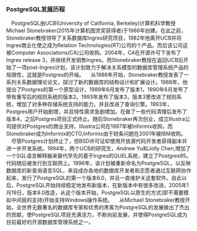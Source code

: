 ### PostgreSQL发展历程
&ensp;&ensp;PostgreSQL由UCB(University of California, Berkeley)计算机科学教授Michael Stonebraker(2015年计算机图灵奖获得者)于1986年创建。在此之前，Stonebraker教授领导了关系数据库Ingres研究项目，1982年他离开UCB并将Ingres商业化使之成为Relation Technologies(RT)公司的个产品。而后该公司这被Computer Associations(CA)公司收购。2004年，CA在开源许可下发布了Ingres release 3，并继续开发销售Ingres。而Stonebraker教授在返回UCB后开始了一项post-Ingres计划，该计划致力于解决关系模型的数据库管理系统产品的局限性，这就是Postgres的开端。
&ensp;&ensp;从1986年开始，Stonebraker教授发表了一系列关系数据理论论文，探讨了新的数据库的结构设计和扩展设计。1988年，他提出了Postgres的第一个原型设计，1989年6月发布了版本1，1990年6月发布了带有重写后的规则系统的版本2。1993年发布了版本3，版本3里改进了规则系统，增加了对多种存储系统支持的能力，并且改进了查询引擎。1993年，Postgres用户开始剧增，并且特性需求急剧增加。在做了一些代码清理后发布了版本4，之后Postgres项目正式终止。随后Stonebraker再次创业，成立Illustra公司提供对Postgres的商业支持，Illustra公司在1997年被Informix收购，而Stonebraker成为Informix的CTO,Informix由于财条问题在2001年被IBM收购。
&ensp;&ensp;尽管Postgres计划终止了，但BSD许可证却使用开放源代码开发者获得副本并进一步开发系统。1994年，两个UCB的研究生，Andrew Yu和Jolly Chen,增加了一个SQL语言解释器来替代早先的基于Ingres的QUEL系统，建立了Postgres95。代码随后被发行到互联网上。1996年，该计划被重新命名为PostgreSQL，以反映数据库的新查询语言SQL，来自成办各地的数据库开发者和志愿者通过互联网协作起来，发行了PostgreSQL的第一个版本6.0，并且一直维护关这套软件。自此以后，PostgreSQL开始持续稳定地发布新版本，在新版本中有很多改进。2005年1月19日，版本8.0改造，从这个版本开始，PostgreSQL以原生的方式(即不需要模拟中间层的支持)开始支持Windows操作系统。
&ensp;&ensp;从Michael Stonebraker教授开始，全世界无数著名的数据库专家和优秀的黑客为PostgreSQL的发展做出了杰出的贡献，使PostgreSQL项目充满活力，不断向前发展，并使得PostgreSQL成为目前最好的开源数据库管理系统之一。



